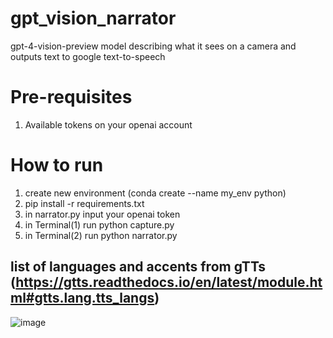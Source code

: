 # gpt_vision_narrator
gpt-4-vision-preview model describing what it sees on a camera and outputs text to google text-to-speech

# Pre-requisites
1. Available tokens on your openai account

# How to run
1. create new environment (conda create --name my_env python)
2. pip install -r requirements.txt
3. in narrator.py input your openai token
4. in Terminal(1) run python capture.py
5. in Terminal(2) run python narrator.py

## list of languages and accents from gTTs (https://gtts.readthedocs.io/en/latest/module.html#gtts.lang.tts_langs)
![image](https://github.com/isteiner93/gpt_vision_narrator/assets/59017725/5af3a9e7-6083-47ef-aed3-54968262d4a5)
